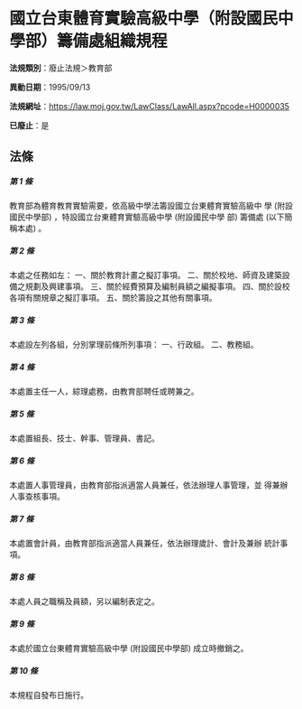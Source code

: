 # 國立台東體育實驗高級中學（附設國民中學部）籌備處組織規程

**法規類別**：廢止法規＞教育部

**異動日期**：1995/09/13  

**法規網址**：https://law.moj.gov.tw/LawClass/LawAll.aspx?pcode=H0000035

**已廢止**：是



## 法條
##### 第 1 條
教育部為體育教育實驗需要，依高級中學法籌設國立台東體育實驗高級中
學 (附設國民中學部) ，特設國立台東體育實驗高級中學 (附設國民中學
部) 籌備處 (以下簡稱本處) 。

##### 第 2 條
本處之任務如左：
一、關於教育計畫之擬訂事項。
二、關於校地、師資及建築設備之規劃及興建事項。
三、關於經費預算及編制員額之編擬事項。
四、關於設校各項有關規章之擬訂事項。
五、關於籌設之其他有關事項。


##### 第 3 條
本處設左列各組，分別掌理前條所列事項：
一、行政組。
二、教務組。


##### 第 4 條
本處置主任一人，綜理處務，由教育部聘任或聘兼之。

##### 第 5 條
本處置組長、技士、幹事、管理員、書記。

##### 第 6 條
本處置人事管理員，由教育部指派適當人員兼任，依法辦理人事管理，並
得兼辦人事查核事項。

##### 第 7 條
本處置會計員，由教育部指派適當人員兼任，依法辦理歲計、會計及兼辦
統計事項。

##### 第 8 條
本處人員之職稱及員額，另以編制表定之。

##### 第 9 條
本處於國立台東體育實驗高級中學 (附設國民中學部) 成立時撤銷之。

##### 第 10 條
本規程自發布日施行。


